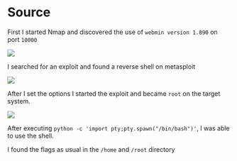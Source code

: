 # Source



First I started Nmap and discovered the use of `webmin version 1.890` on port `10000`<br>

<img src="https://i.imgur.com/EpFC00y.png"/>

I searched for an exploit and found a reverse shell on metasploit<br>

<img src="https://i.imgur.com/Y6KjzUG.png"/>

After I set the options I started the exploit and became `root` on the target system.<br>

<img src="https://i.imgur.com/VSGS2TP.png"/>

After executing `python -c 'import pty;pty.spawn("/bin/bash")'`, I was able to use the shell.

I found the flags as usual in the `/home` and `/root` directory
